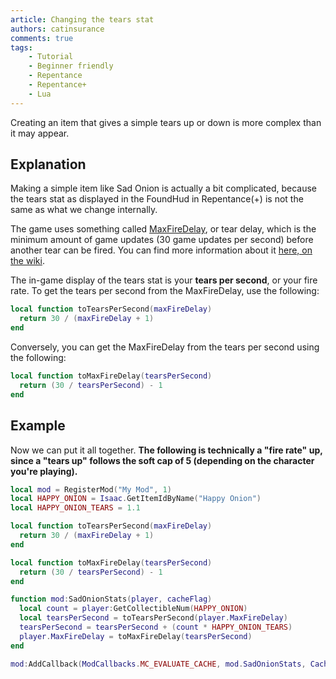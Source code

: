```yaml
---
article: Changing the tears stat
authors: catinsurance
comments: true
tags:
    - Tutorial
    - Beginner friendly
    - Repentance
    - Repentance+
    - Lua
---
```


Creating an item that gives a simple tears up or down is more complex than it may appear.

## Explanation
Making a simple item like Sad Onion is actually a bit complicated, because the tears stat as displayed in the FoundHud in Repentance(+) is not the same as what we change internally.

The game uses something called [MaxFireDelay](https://wofsauge.github.io/IsaacDocs/rep/EntityPlayer.html#maxfiredelay), or tear delay, which is the minimum amount of game updates (30 game updates per second) before another tear can be fired. You can find more information about it [here, on the wiki](https://bindingofisaacrebirth.wiki.gg/wiki/Tears#Tear_Delay_Calculation).

The in-game display of the tears stat is your **tears per second**, or your fire rate. To get the tears per second from the MaxFireDelay, use the following:
```lua
local function toTearsPerSecond(maxFireDelay)
  return 30 / (maxFireDelay + 1)
end
```

Conversely, you can get the MaxFireDelay from the tears per second using the following:
```lua
local function toMaxFireDelay(tearsPerSecond)
  return (30 / tearsPerSecond) - 1
end
```

## Example
Now we can put it all together. **The following is technically a "fire rate" up, since a "tears up" follows the soft cap of 5 (depending on the character you're playing).**
```lua
local mod = RegisterMod("My Mod", 1)
local HAPPY_ONION = Isaac.GetItemIdByName("Happy Onion")
local HAPPY_ONION_TEARS = 1.1

local function toTearsPerSecond(maxFireDelay)
  return 30 / (maxFireDelay + 1)
end

local function toMaxFireDelay(tearsPerSecond)
  return (30 / tearsPerSecond) - 1
end

function mod:SadOnionStats(player, cacheFlag)
  local count = player:GetCollectibleNum(HAPPY_ONION)
  local tearsPerSecond = toTearsPerSecond(player.MaxFireDelay)
  tearsPerSecond = tearsPerSecond + (count * HAPPY_ONION_TEARS)
  player.MaxFireDelay = toMaxFireDelay(tearsPerSecond)
end

mod:AddCallback(ModCallbacks.MC_EVALUATE_CACHE, mod.SadOnionStats, CacheFlag.CACHE_FIREDELAY)
```